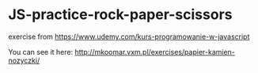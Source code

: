 # JS-practice-rock-paper-scissors
exercise from https://www.udemy.com/kurs-programowanie-w-javascript

You can see it here: http://mkoomar.vxm.pl/exercises/papier-kamien-nozyczki/
